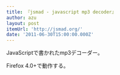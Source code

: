 ```yaml
---
title: 『jsmad - javascript mp3 decoder』
author: azu
layout: post
itemUrl: 'http://jsmad.org/'
date: '2011-06-30T15:00:00.000Z'
---
```

JavaScriptで書かれたmp3デコーダー。

Firefox 4.0+で動作する。
